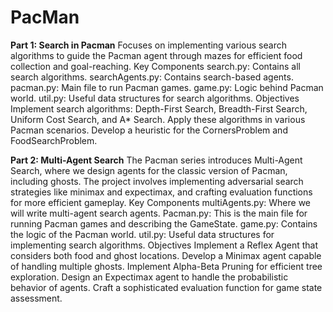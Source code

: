 # PacMan
**Part 1: Search in Pacman**
Focuses on implementing various search algorithms to guide the Pacman agent through mazes for efficient food collection and goal-reaching. 
Key Components
search.py: Contains all search algorithms.
searchAgents.py: Contains search-based agents.
pacman.py: Main file to run Pacman games.
game.py: Logic behind Pacman world.
util.py: Useful data structures for search algorithms.
Objectives
Implement search algorithms: Depth-First Search, Breadth-First Search, Uniform Cost Search, and A* Search.
Apply these algorithms in various Pacman scenarios.
Develop a heuristic for the CornersProblem and FoodSearchProblem.

**Part 2: Multi-Agent Search**
The Pacman series introduces Multi-Agent Search, where we design agents for the classic version of Pacman, including ghosts. The project involves implementing adversarial search strategies like minimax and expectimax, and crafting evaluation functions for more efficient gameplay.
Key Components
multiAgents.py: Where we will write multi-agent search agents.
Pacman.py: This is the main file for running Pacman games and describing the GameState.
game.py: Contains the logic of the Pacman world.
util.py: Useful data structures for implementing search algorithms.
Objectives
Implement a Reflex Agent that considers both food and ghost locations.
Develop a Minimax agent capable of handling multiple ghosts.
Implement Alpha-Beta Pruning for efficient tree exploration.
Design an Expectimax agent to handle the probabilistic behavior of agents.
Craft a sophisticated evaluation function for game state assessment.









